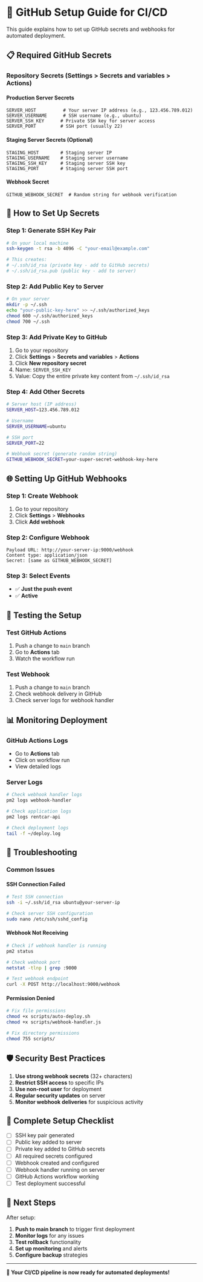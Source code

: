 # 🔐 GitHub Setup Guide for CI/CD

This guide explains how to set up GitHub secrets and webhooks for automated deployment.

## 📋 Required GitHub Secrets

### **Repository Secrets (Settings > Secrets and variables > Actions)**

#### **Production Server Secrets**
```
SERVER_HOST          # Your server IP address (e.g., 123.456.789.012)
SERVER_USERNAME      # SSH username (e.g., ubuntu)
SERVER_SSH_KEY      # Private SSH key for server access
SERVER_PORT         # SSH port (usually 22)
```

#### **Staging Server Secrets (Optional)**
```
STAGING_HOST        # Staging server IP
STAGING_USERNAME    # Staging server username
STAGING_SSH_KEY     # Staging server SSH key
STAGING_PORT        # Staging server SSH port
```

#### **Webhook Secret**
```
GITHUB_WEBHOOK_SECRET  # Random string for webhook verification
```

## 🔑 How to Set Up Secrets

### **Step 1: Generate SSH Key Pair**
```bash
# On your local machine
ssh-keygen -t rsa -b 4096 -C "your-email@example.com"

# This creates:
# ~/.ssh/id_rsa (private key - add to GitHub secrets)
# ~/.ssh/id_rsa.pub (public key - add to server)
```

### **Step 2: Add Public Key to Server**
```bash
# On your server
mkdir -p ~/.ssh
echo "your-public-key-here" >> ~/.ssh/authorized_keys
chmod 600 ~/.ssh/authorized_keys
chmod 700 ~/.ssh
```

### **Step 3: Add Private Key to GitHub**
1. Go to your repository
2. Click **Settings** > **Secrets and variables** > **Actions**
3. Click **New repository secret**
4. Name: `SERVER_SSH_KEY`
5. Value: Copy the entire private key content from `~/.ssh/id_rsa`

### **Step 4: Add Other Secrets**
```bash
# Server host (IP address)
SERVER_HOST=123.456.789.012

# Username
SERVER_USERNAME=ubuntu

# SSH port
SERVER_PORT=22

# Webhook secret (generate random string)
GITHUB_WEBHOOK_SECRET=your-super-secret-webhook-key-here
```

## 🌐 Setting Up GitHub Webhooks

### **Step 1: Create Webhook**
1. Go to your repository
2. Click **Settings** > **Webhooks**
3. Click **Add webhook**

### **Step 2: Configure Webhook**
```
Payload URL: http://your-server-ip:9000/webhook
Content type: application/json
Secret: [same as GITHUB_WEBHOOK_SECRET]
```

### **Step 3: Select Events**
- ✅ **Just the push event**
- ✅ **Active**

## 🚀 Testing the Setup

### **Test GitHub Actions**
1. Push a change to `main` branch
2. Go to **Actions** tab
3. Watch the workflow run

### **Test Webhook**
1. Push a change to `main` branch
2. Check webhook delivery in GitHub
3. Check server logs for webhook handler

## 📊 Monitoring Deployment

### **GitHub Actions Logs**
- Go to **Actions** tab
- Click on workflow run
- View detailed logs

### **Server Logs**
```bash
# Check webhook handler logs
pm2 logs webhook-handler

# Check application logs
pm2 logs rentcar-api

# Check deployment logs
tail -f ~/deploy.log
```

## 🔧 Troubleshooting

### **Common Issues**

#### **SSH Connection Failed**
```bash
# Test SSH connection
ssh -i ~/.ssh/id_rsa ubuntu@your-server-ip

# Check server SSH configuration
sudo nano /etc/ssh/sshd_config
```

#### **Webhook Not Receiving**
```bash
# Check if webhook handler is running
pm2 status

# Check webhook port
netstat -tlnp | grep :9000

# Test webhook endpoint
curl -X POST http://localhost:9000/webhook
```

#### **Permission Denied**
```bash
# Fix file permissions
chmod +x scripts/auto-deploy.sh
chmod +x scripts/webhook-handler.js

# Fix directory permissions
chmod 755 scripts/
```

## 🛡️ Security Best Practices

1. **Use strong webhook secrets** (32+ characters)
2. **Restrict SSH access** to specific IPs
3. **Use non-root user** for deployment
4. **Regular security updates** on server
5. **Monitor webhook deliveries** for suspicious activity

## 📝 Complete Setup Checklist

- [ ] SSH key pair generated
- [ ] Public key added to server
- [ ] Private key added to GitHub secrets
- [ ] All required secrets configured
- [ ] Webhook created and configured
- [ ] Webhook handler running on server
- [ ] GitHub Actions workflow working
- [ ] Test deployment successful

## 🎯 Next Steps

After setup:
1. **Push to main branch** to trigger first deployment
2. **Monitor logs** for any issues
3. **Test rollback** functionality
4. **Set up monitoring** and alerts
5. **Configure backup** strategies

---

**🎉 Your CI/CD pipeline is now ready for automated deployments!** 